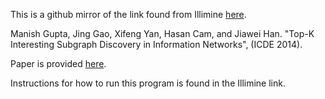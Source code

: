 This is a github mirror of the link found from Illimine
<a href="http://illimine.cs.uiuc.edu/software/top-k-interesting-subgraph-discovery-information-networks/">here</a>.

Manish Gupta, Jing Gao, Xifeng Yan, Hasan Cam, and Jiawei Han.
"Top-K Interesting Subgraph Discovery in Information Networks", (ICDE 2014).

Paper is provided
<a href="http://research.microsoft.com/pubs/217061/gupta14_icde.pdf">here</a>.

Instructions for how to run this program is found in the Illimine link.
